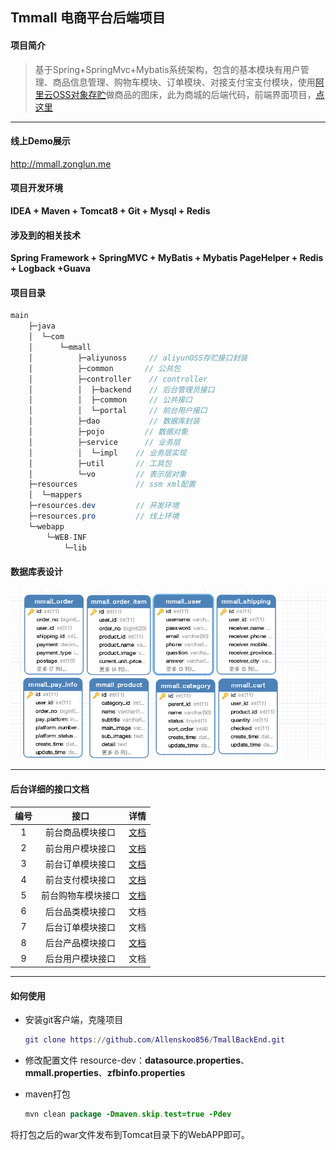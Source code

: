 ## Tmmall 电商平台后端项目

#### 项目简介

> 基于Spring+SpringMvc+Mybatis系统架构，包含的基本模块有用户管理、商品信息管理、购物车模块、订单模块、对接支付宝支付模块，使用[阿里云OSS对象存贮](https://www.aliyun.com/product/oss?utm_content=se_1250487)做商品的图床，此为商城的后端代码，前端界面项目，[点这里](https://github.com/Allenskoo856/TmallFontEnd)

---

#### 线上Demo展示

http://mmall.zonglun.me

#### 项目开发环境

**IDEA + Maven + Tomcat8 + Git + Mysql + Redis**

#### 涉及到的相关技术

**Spring Framework + SpringMVC + MyBatis + Mybatis PageHelper + Redis + Logback +Guava**

####  项目目录

```java
main
    ├─java
    │  └─com
    │      └─mmall
    │          ├─aliyunoss     // aliyunOSS存贮接口封装
    │          ├─common		  // 公共包
    │          ├─controller    // controller
    │          │  ├─backend	   // 后台管理员接口
    │          │  ├─common     // 公共接口
    │          │  └─portal     // 前台用户接口
    │          ├─dao           // 数据库封装
    │          ├─pojo		  // 数据对象
    │          ├─service  	  // 业务层
    │          │  └─impl	// 业务层实现
    │          ├─util		// 工具包
    │          └─vo			// 表示层对象
    ├─resources			    // ssm xml配置
    │  └─mappers
    ├─resources.dev			// 开发环境
    ├─resources.pro			// 线上环境
    └─webapp
        └─WEB-INF
            └─lib
```

#### 数据库表设计

![](./doc/imags/sql.PNG)

---

#### 后台详细的接口文档

| 编号 |        接口        |                             详情                             |
| :--: | :----------------: | :----------------------------------------------------------: |
|  1   |  前台商品模块接口  | [文档](https://github.com/Allenskoo856/TmallFontEnd/wiki/%E9%97%A8%E6%88%B7_%E4%BA%A7%E5%93%81%E6%8E%A5%E5%8F%A3) |
|  2   |  前台用户模块接口  | [文档](https://github.com/Allenskoo856/TmallFontEnd/wiki/%E9%97%A8%E6%88%B7_%E7%94%A8%E6%88%B7%E6%8E%A5%E5%8F%A3) |
|  3   |  前台订单模块接口  | [文档](https://github.com/Allenskoo856/TmallFontEnd/wiki/%E9%97%A8%E6%88%B7_%E8%AE%A2%E5%8D%95%E6%8E%A5%E5%8F%A3) |
|  4   |  前台支付模块接口  | [文档](https://github.com/Allenskoo856/TmallFontEnd/wiki/%E9%97%A8%E6%88%B7_%E6%94%AF%E4%BB%98%E6%8E%A5%E5%8F%A3) |
|  5   | 前台购物车模块接口 | [文档](https://github.com/Allenskoo856/TmallFontEnd/wiki/%E9%97%A8%E6%88%B7_%E8%B4%AD%E7%89%A9%E8%BD%A6%E6%8E%A5%E5%8F%A3) |
|  6   |  后台品类模块接口  |                             文档                             |
|  7   |  后台订单模块接口  |                             文档                             |
|  8   |  后台产品模块接口  | [文档](https://github.com/Allenskoo856/TmallFontEnd/wiki/%E5%90%8E%E5%8F%B0_%E4%BA%A7%E5%93%81%E6%8E%A5%E5%8F%A3) |
|  9   |  后台用户模块接口  |                             文档                             |

---

#### 如何使用

- 安装git客户端，克隆项目

  ```g
  git clone https://github.com/Allenskoo856/TmallBackEnd.git
  ```

- 修改配置文件 resource-dev：**datasource.properties**、**mmall.properties**、**zfbinfo.properties**

- maven打包

  ```java
  mvn clean package -Dmaven.skip.test=true -Pdev
  ```

 将打包之后的war文件发布到Tomcat目录下的WebAPP即可。